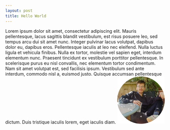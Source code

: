 ```yaml
---
layout: post
title: Hello World
---
```


Lorem ipsum dolor sit amet, consectetur adipiscing elit. Mauris pellentesque, lacus sagittis blandit vestibulum, est risus posuere leo, sed tempus arcu dui sit amet nunc. Integer pulvinar lacus volutpat, dapibus dolor eu, dapibus eros. Pellentesque iaculis at leo nec eleifend. Nulla luctus ligula et vehicula finibus. Nulla ex tortor, molestie vel sapien eget, interdum elementum nunc. Praesent tincidunt ex vestibulum porttitor pellentesque. In scelerisque purus eu nisl convallis, nec elementum tortor condimentum. Nam sit amet volutpat est, sed facilisis ipsum. Vestibulum sed ante interdum, commodo nisl a, euismod justo. Quisque accumsan pellentesque dictum. Duis tristique iaculis lorem, eget iaculis diam. <img src="/assets/profilepicture.png" alt="placeholder" title="Small example image"  width="150"> 

